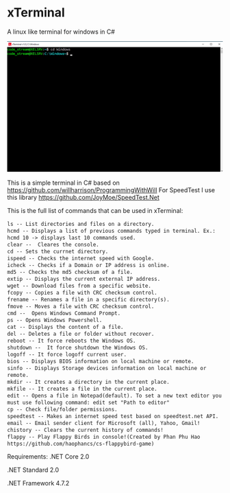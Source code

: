 # xTerminal
 A linux like terminal for windows in C#
 
![alt text](https://github.com/0x78654C/xTerminal/blob/main/media/1.bmp?raw=true)


This is a simple terminal in C#  based on https://github.com/willharrison/ProgrammingWithWill
For SpeedTest I use this library https://github.com/JoyMoe/SpeedTest.Net

This is the full list of commands that can be used in xTerminal:

    ls -- List directories and files on a directory.
    hcmd -- Displays a list of previous commands typed in terminal. Ex.: hcmd 10 -> displays last 10 commands used. 
    clear --  Cleares the console.
    cd -- Sets the currnet directory.
    ispeed -- Checks the internet speed with Google.
    icheck -- Checks if a Domain or IP address is online.
    md5 -- Checks the md5 checksum of a file.
    extip -- Displays the current external IP address.
    wget -- Download files from a specific website.
    fcopy -- Copies a file with CRC checksum control.
    frename -- Renames a file in a specific directory(s).
    fmove -- Moves a file with CRC checksum control.
    cmd --  Opens Windows Command Prompt.
    ps -- Opens Windows Powershell.
    cat -- Displays the content of a file.
    del -- Deletes a file or folder without recover.
    reboot -- It force reboots the Windows OS.
    shutdown --  It force shutdown the Windows OS.
    logoff -- It force logoff current user.
    bios -- Displays BIOS information on local machine or remote.
    sinfo -- Displays Storage devices information on local machine or remote.
    mkdir -- It creates a directory in the current place.
    mkfile -- It creates a file in the current place.
    edit -- Opens a file in Notepad(default). To set a new text editor you must use following command: edit set "Path to editor"
    cp -- Check file/folder permissions.
    speedtest -- Makes an internet speed test based on speedtest.net API.
    email -- Email sender client for Microsoft (all), Yahoo, Gmail!
    chistory -- Clears the current history of commands!
    flappy -- Play Flappy Birds in console!(Created by Phan Phu Hao https://github.com/haophancs/cs-flappybird-game)


Requirements:
.NET Core 2.0

.NET Standard 2.0

.NET Framework 4.7.2
